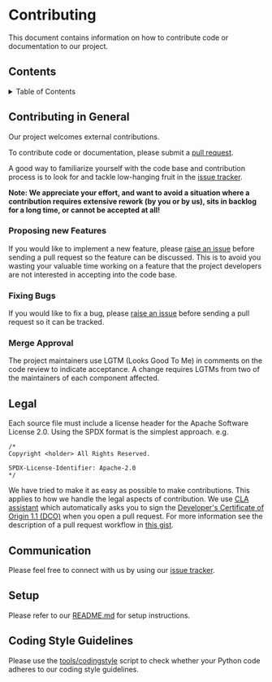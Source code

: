 <!--
  ------------------------------------------------------------------------
  Copyright 2020, 2021 IBM Corp. All Rights Reserved.
 
  Licensed under the Apache License, Version 2.0 (the "License");
  you may not use this file except in compliance with the License.
  You may obtain a copy of the License at
 
      http://www.apache.org/licenses/LICENSE-2.0
 
  Unless required by applicable law or agreed to in writing, software
  distributed under the License is distributed on an "AS IS" BASIS,
  WITHOUT WARRANTIES OR CONDITIONS OF ANY KIND, either express or implied.
  See the License for the specific language governing permissions and
  limitations under the License.
  ------------------------------------------------------------------------
-->

# Contributing

This document contains information on how to contribute code or
documentation to our project.

<!-- TOC-START -->

## Contents

<details>
  <summary>Table of Contents</summary>

- [Contributing in General](#contributing-in-general)
  - [Proposing new Features](#proposing-new-features)
  - [Fixing Bugs](#fixing-bugs)
  - [Merge Approval](#merge-approval)
- [Legal](#legal)
- [Communication](#communication)
- [Setup](#setup)
- [Testing](#testing)
- [Coding Style Guidelines](#coding-style-guidelines)

</details>

<!-- TOC-END -->

## Contributing in General

Our project welcomes external contributions.

To contribute code or documentation, please submit a [pull
request](https://github.com/IBM/containerization-for-sap-s4hana/pulls).

A good way to familiarize yourself with the code base and contribution
process is to look for and tackle low-hanging fruit in the [issue
tracker](https://github.com/IBM/containerization-for-sap-s4hana/issues).


**Note: We appreciate your effort, and want to avoid a situation where
a contribution requires extensive rework (by you or by us), sits in
backlog for a long time, or cannot be accepted at all!**

### Proposing new Features

If you would like to implement a new feature, please [raise an
issue](https://github.com/IBM/containerization-for-sap-s4hana/issues)
before sending a pull request so the feature can be discussed. This is
to avoid you wasting your valuable time working on a feature that the
project developers are not interested in accepting into the code base.

### Fixing Bugs

If you would like to fix a bug, please [raise an
issue](https://github.com/IBM/containerization-for-sap-s4hana/issues)
before sending a pull request so it can be tracked.

### Merge Approval

The project maintainers use LGTM (Looks Good To Me) in comments on the
code review to indicate acceptance. A change requires LGTMs from two
of the maintainers of each component affected.

<!--
For a list of the maintainers, see the [MAINTAINERS.md](MAINTAINERS.md) page.
-->

## Legal

Each source file must include a license header for the Apache Software
License 2.0. Using the SPDX format is the simplest approach. e.g.

```
/*
Copyright <holder> All Rights Reserved.

SPDX-License-Identifier: Apache-2.0
*/
```

We have tried to make it as easy as possible to make
contributions. This applies to how we handle the legal aspects of
contribution. We use [CLA assistant](https://cla-assistant.io/) which
automatically asks you to sign the [Developer's Certificate of Origin
1.1
(DCO)](https://gist.github.com/jridfe/cb9ed03deb37baa644e64eea3a327065)
when you open a pull request. For more information see the description
of a pull request workflow in [this
gist](https://gist.github.com/reicolina/f30d7475157f3bf21ec6807a6caff85a).

## Communication

Please feel free to connect with us by using our [issue
tracker](https://github.com/IBM/containerization-for-sap-s4hana/issues).

## Setup

Please refer to our [README.md](README.md) for setup instructions.

<!--
## Testing
**FIXME** Please provide information that helps the developer test any changes they make before submitting.
-->

## Coding Style Guidelines

Please use the [tools/codingstyle](tools/codingstyle) script to check
whether your Python code adheres to our coding style guidelines.
